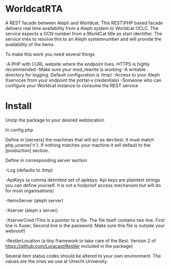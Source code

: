 # WorldcatRTA
A REST facade between Aleph and Worldcat.
This REST\PHP  based facade delivers real time availability from a Aleph system to Worldcat OCLC.
The service expects a OCN number from a WorldCat title as start identifier. The service tries to resolve this to an Aleph systemnumber and will provide the availability of the items.

To make this work you need several things

-A PHP with CURL website where the endpoint lives. HTTPS is highly recommended
-Make sure your mod_rewrite is working
-A writable directory for logging. Default configuration is /tmp/
-Access to your Aleph Xservices from your endpoint the portal-x credentials)
-Someone who can configure your Worldcat instance to consume the REST service

# Install
Unzip the package to your desired weblocation

In config.php

Define in [servers] the machines that will act as dev\test. It must match php_uname('n'). If nothing matches your machine it will default to the [production] section.



Define in corresponding server section

-Log (defaults to /tmp)

-ApiKeys (a comma delimited set of apikeys. Api keys are plaintext strings you can define yourself. It is not a foolproof access mechanism but will do for most organisations)

-ItemsServer (aleph server)

-Xserver (aleph x server)

-XserverCred (This is a pointer to a file. The file itself contains two line. First line is Xuser, Second line is the password. Make sure this file is outside your webroot!)

-RestlerLocation (a tiny framework to take care of the Rest. Version 2 of https://github.com/Luracast/Restler  included in the package)

Several item status codes should be altered to your own environment. The values are the ones we use at Utrecht  University.


